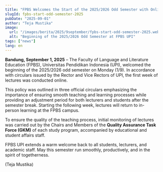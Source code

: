 ```yaml
---
title: "FPBS Welcomes the Start of the 2025/2026 Odd Semester with Online Learning"
slugId: fpbs-start-odd-semester-2025
pubDate: "2025-09-01"
author: "Teja Mustika"
image:
  url: "/images/berita/2025/9september/fpbs-start-odd-semester-2025.webp"
  alt: "Beginning of the 2025/2026 Odd Semester at FPBS UPI"
tags: ["news"]
lang: en
---
```


**Bandung, September 1, 2025** – The Faculty of Language and Literature Education (FPBS), Universitas Pendidikan Indonesia (UPI), welcomed the beginning of the 2025/2026 odd semester on Monday (1/9). In accordance with circulars issued by the Rector and Vice Rectors of UPI, the first week of lectures was conducted online.  

This policy was outlined in three official circulars emphasizing the importance of ensuring smooth teaching and learning processes while providing an adjustment period for both lecturers and students after the semester break. Starting the following week, lectures will return to in-person learning at the FPBS campus.  

To ensure the quality of the teaching process, initial monitoring of lectures was carried out by the Chairs and Members of the **Quality Assurance Task Force (GKM)** of each study program, accompanied by educational and student affairs staff.  

FPBS UPI extends a warm welcome back to all students, lecturers, and academic staff. May this semester run smoothly, productively, and in the spirit of togetherness.  

(Teja Mustika)  
